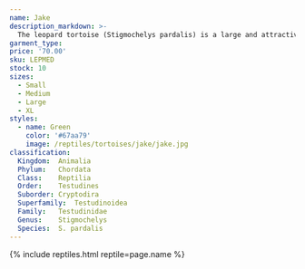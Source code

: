 ```yaml
---
name: Jake
description_markdown: >-
  The leopard tortoise (Stigmochelys pardalis) is a large and attractively marked tortoise found in the savannas of eastern and southern Africa, from Sudan to the southern Cape. It is the only member of the genus Stigmochelys, although in the past, it was commonly placed in Geochelone.[2] This tortoise is a grazing species that favors semiarid, thorny to grassland habitats. In both very hot and very cold weather, it may dwell in abandoned fox, jackal, or aardvark holes. The leopard tortoise does not dig other than to make nests in which to lay eggs. Given its propensity for grassland habitats, it grazes extensively upon mixed grasses. It also favors succulents and thistles.
garment_type:
price: '70.00'
sku: LEPMED
stock: 10
sizes:
  - Small
  - Medium
  - Large
  - XL
styles:
  - name: Green
    color: '#67aa79'
    image: /reptiles/tortoises/jake/jake.jpg
classification:
  Kingdom:	Animalia
  Phylum:	Chordata
  Class:	Reptilia
  Order:	Testudines
  Suborder:	Cryptodira
  Superfamily:	Testudinoidea
  Family:	Testudinidae
  Genus:	Stigmochelys
  Species:	S. pardalis    
---
```

{% include reptiles.html reptile=page.name %}